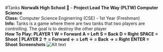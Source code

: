 #Tanks
<b>Norwalk High School</b> :school: - <b>Project Lead The Way (PLTW) Computer Science</b><br>
<b>Class:</b> Computer Science Enginerring (CSE) - 1st Year (Freshman)<br>
<b>Info:</b> Tanks is a game where there are two tanks that two players are controlling. The goal is to destroy the other player<br>
<b>How To Play:</b>
<b>PLAYER 1</b>
<b> W = Forward</b>
<b> A = Left</b>
<b> S = Back</b>
<b> D = Right</b>
<b> SPACE = Shoot</b>
<b>    |      </b>
<b>PLAYER 2</b>
<b> ↑ = Forward</b>
<b> ← = Left</b>
<b> ↓ = Back</b>
<b> → = Right</b>
<b> ENTER = Shoot</b>
<b>Screenshots</b>
![Alt text](https://github.com/JackTheBOSSYT/UnityGames/blob/master/screenshot/tanks_1.PNG "The Tanks Can Shoot Bullets")
<br>
